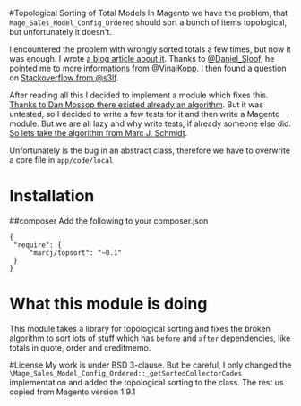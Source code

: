 #Topological Sorting of Total Models
In Magento we have the problem, that `Mage_Sales_Model_Config_Ordered` should sort a bunch of items topological, but unfortunately it doesn't.

I encountered the problem with wrongly sorted totals a few times, but now it was enough. I wrote [a blog article about it](http://blog.fabian-blechschmidt.de/mage_weee-and-why-it-is-important-for-tax-calculation/). Thanks to [@Daniel_Sloof](https://twitter.com/daniel_sloof/status/610208889448058880), he pointed me to [more informations from @VinaiKopp](http://stackoverflow.com/a/9258826/1480397). I then found a question on [Stackoverflow from @s3lf](http://stackoverflow.com/questions/11953021/topological-sorting-in-php).

After reading all this I decided to implement a module which fixes this. [Thanks to Dan Mossop there existed already an algorithm](http://blog.calcatraz.com/php-topological-sort-function-384). But it was untested, so I decided to write a few tests for it and then write a Magento module. But we are all lazy and why write tests, if already someone else did. [So lets take the algorithm from Marc J. Schmidt](https://packagist.org/packages/marcj/topsort). 

Unfortunately is the bug in an abstract class, therefore we have to overwrite a core file in `app/code/local`


# Installation
##composer
 Add the following to your composer.json

    {
     "require": {
         "marcj/topsort": "~0.1"
     }
    }
    
# What this module is doing
This module takes a library for topological sorting and fixes the broken algorithm to sort lots of stuff which has `before` and `after` dependencies, like totals in quote, order and creditmemo.


#License
My work is under BSD 3-clause. But be careful, I only changed the `\Mage_Sales_Model_Config_Ordered::_getSortedCollectorCodes` implementation and added the topological sorting to the class. The rest us copied from Magento version 1.9.1
